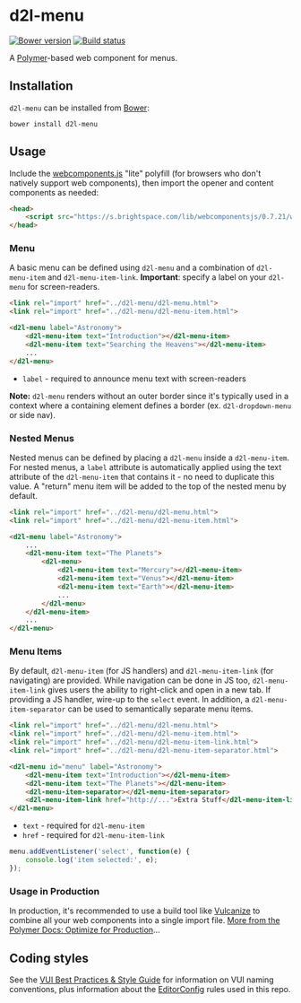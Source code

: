 # d2l-menu
[![Bower version][bower-image]][bower-url]
[![Build status][ci-image]][ci-url]

A [Polymer](https://www.polymer-project.org/1.0/)-based web component for menus.

## Installation

`d2l-menu` can be installed from [Bower][bower-url]:
```shell
bower install d2l-menu
```

## Usage

Include the [webcomponents.js](http://webcomponents.org/polyfills/) "lite" polyfill (for browsers who don't natively support web components), then import the opener and content components as needed:

```html
<head>
	<script src="https://s.brightspace.com/lib/webcomponentsjs/0.7.21/webcomponents-lite.min.js"></script>
</head>
```

### Menu

A basic menu can be defined using `d2l-menu` and a combination of `d2l-menu-item` and `d2l-menu-item-link`.  **Important**: specify a label on your `d2l-menu` for screen-readers.

```html
<link rel="import" href="../d2l-menu/d2l-menu.html">
<link rel="import" href="../d2l-menu/d2l-menu-item.html">

<d2l-menu label="Astronomy">
	<d2l-menu-item text="Introduction"></d2l-menu-item>
	<d2l-menu-item text="Searching the Heavens"></d2l-menu-item>
	...
</d2l-menu>
```

* `label` - required to announce menu text with screen-readers

**Note:** `d2l-menu` renders without an outer border since it's typically used in a context where a containing element defines a border (ex. `d2l-dropdown-menu` or side nav).

### Nested Menus

Nested menus can be defined by placing a `d2l-menu` inside a `d2l-menu-item`.  For nested menus, a `label` attribute is automatically applied using the text attribute of the `d2l-menu-item` that contains it - no need to duplicate this value.  A "return" menu item will be added to the top of the nested menu by default.

```html
<link rel="import" href="../d2l-menu/d2l-menu.html">
<link rel="import" href="../d2l-menu/d2l-menu-item.html">

<d2l-menu label="Astronomy">
	...
	<d2l-menu-item text="The Planets">
		<d2l-menu>
			<d2l-menu-item text="Mercury"></d2l-menu-item>
			<d2l-menu-item text="Venus"></d2l-menu-item>
			<d2l-menu-item text="Earth"></d2l-menu-item>
			...
		</d2l-menu>
	</d2l-menu-item>
	...
</d2l-menu>
```

### Menu Items

By default, `d2l-menu-item` (for JS handlers) and `d2l-menu-item-link` (for navigating) are provided.  While navigation can be done in JS too, `d2l-menu-item-link` gives users the ability to right-click and open in a new tab.  If providing a JS handler, wire-up to the `select` event.  In addition, a `d2l-menu-item-separator` can be used to semantically separate menu items.

```html
<link rel="import" href="../d2l-menu/d2l-menu.html">
<link rel="import" href="../d2l-menu/d2l-menu-item.html">
<link rel="import" href="../d2l-menu/d2l-menu-item-link.html">
<link rel="import" href="../d2l-menu/d2l-menu-item-separator.html">

<d2l-menu id="menu" label="Astronomy">
	<d2l-menu-item text="Introduction"></d2l-menu-item>
	<d2l-menu-item text="The Planets"></d2l-menu-item>
	<d2l-menu-item-separator></d2l-menu-item-separator>
	<d2l-menu-item-link href="http://...">Extra Stuff</d2l-menu-item-link>
</d2l-menu>
```

* `text` - required for `d2l-menu-item`
* `href` - required for `d2l-menu-item-link`

```javascript
menu.addEventListener('select', function(e) {
	console.log('item selected:', e);
});
```

### Usage in Production

In production, it's recommended to use a build tool like [Vulcanize](https://github.com/Polymer/vulcanize) to combine all your web components into a single import file. [More from the Polymer Docs: Optimize for Production](https://www.polymer-project.org/1.0/tools/optimize-for-production.html)...

## Coding styles

See the [VUI Best Practices & Style Guide](https://github.com/Brightspace/valence-ui-docs/wiki/Best-Practices-&-Style-Guide) for information on VUI naming conventions, plus information about the [EditorConfig](http://editorconfig.org) rules used in this repo.

[bower-url]: http://bower.io/search/?q=d2l-menu
[bower-image]: https://img.shields.io/bower/v/d2l-menu.svg
[ci-url]: https://travis-ci.org/Brightspace/d2l-menu-ui
[ci-image]: https://travis-ci.org/Brightspace/d2l-menu-ui.svg?branch=master
